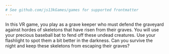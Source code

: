 ```yaml
---
# See github.com/js13kGames/games for supported frontmatter
---
```

In this VR game, you play as a grave keeper who must defend the graveyard against hordes of skeletons that have risen from their graves. You will use your precious baseball bat to fend off these undead creatures. Use your flashlight to spot them a bit better in the darkness. Can you survive the night and keep these skeletons from escaping their graves?
